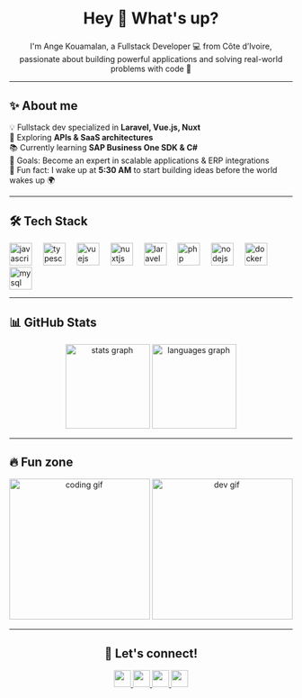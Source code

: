 <h1 align="center">Hey 👋 What's up?</h1>

###

<p align="center">I'm Ange Kouamalan, a Fullstack Developer 💻 from Côte d’Ivoire, passionate about building powerful applications and solving real-world problems with code 🚀</p>

---

<h2 align="left">✨ About me</h2>

<p align="left">
  💡 Fullstack dev specialized in <strong>Laravel, Vue.js, Nuxt</strong><br>
  🔗 Exploring <strong>APIs & SaaS architectures</strong><br>
  📚 Currently learning <strong>SAP Business One SDK & C#</strong><br>
  🎯 Goals: Become an expert in scalable applications & ERP integrations<br>
  🎲 Fun fact: I wake up at <strong>5:30 AM</strong> to start building ideas before the world wakes up 🌍
</p>

---

<h2 align="left">🛠️ Tech Stack</h2>

<div align="left">
  <img src="https://cdn.jsdelivr.net/gh/devicons/devicon/icons/javascript/javascript-original.svg" height="40" alt="javascript" />
  <img width="12" />
  <img src="https://cdn.jsdelivr.net/gh/devicons/devicon/icons/typescript/typescript-original.svg" height="40" alt="typescript" />
  <img width="12" />
  <img src="https://cdn.jsdelivr.net/gh/devicons/devicon/icons/vuejs/vuejs-original.svg" height="40" alt="vuejs" />
  <img width="12" />
  <img src="https://cdn.jsdelivr.net/gh/devicons/devicon/icons/nuxtjs/nuxtjs-original.svg" height="40" alt="nuxtjs" />
  <img width="12" />
  <img src="https://cdn.jsdelivr.net/gh/devicons/devicon/icons/laravel/laravel-plain.svg" height="40" alt="laravel" />
  <img width="12" />
  <img src="https://cdn.jsdelivr.net/gh/devicons/devicon/icons/php/php-original.svg" height="40" alt="php" />
  <img width="12" />
  <img src="https://cdn.jsdelivr.net/gh/devicons/devicon/icons/nodejs/nodejs-original.svg" height="40" alt="nodejs" />
  <img width="12" />
  <img src="https://cdn.jsdelivr.net/gh/devicons/devicon/icons/docker/docker-original.svg" height="40" alt="docker" />
  <img width="12" />
  <img src="https://cdn.jsdelivr.net/gh/devicons/devicon/icons/mysql/mysql-original.svg" height="40" alt="mysql" />
</div>

---

<h2 align="left">📊 GitHub Stats</h2>

<div align="center">
  <img src="https://github-readme-stats.vercel.app/api?username=TonPseudoGitHub&show_icons=true&theme=radical" height="150" alt="stats graph" />
  <img src="https://github-readme-stats.vercel.app/api/top-langs/?username=TonPseudoGitHub&layout=compact&theme=radical" height="150" alt="languages graph" />
</div>

---

<h2 align="left">🔥 Fun zone</h2>

<p align="center">
  <img src="https://media.giphy.com/media/qgQUggAC3Pfv687qPC/giphy.gif" width="250" alt="coding gif" />
  <img src="https://media.giphy.com/media/L8K62iTDkzGX6/giphy.gif" width="250" alt="dev gif" />
</p>

---

<h2 align="center">🚀 Let's connect!</h2>

<div align="center">
  <a href="https://www.linkedin.com/in/tonprofil/" target="_blank">
    <img src="https://img.shields.io/badge/LinkedIn-0A66C2?logo=linkedin&logoColor=white" height="30" />
  </a>
  <a href="https://twitter.com/tonprofil" target="_blank">
    <img src="https://img.shields.io/badge/Twitter-1DA1F2?logo=twitter&logoColor=white" height="30" />
  </a>
  <a href="mailto:tonemail@gmail.com">
    <img src="https://img.shields.io/badge/Email-D14836?logo=gmail&logoColor=white" height="30" />
  </a>
  <a href="https://tonportfolio.com" target="_blank">
    <img src="https://img.shields.io/badge/Portfolio-000000?logo=vercel&logoColor=white" height="30" />
  </a>
</div>
